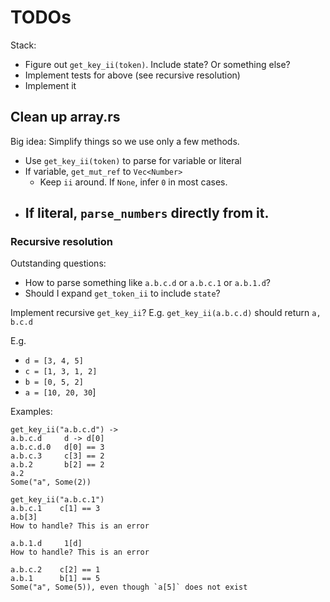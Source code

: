 # TODOs

Stack:
- Figure out `get_key_ii(token)`. Include state? Or something else?
- Implement tests for above (see recursive resolution)
- Implement it

## Clean up array.rs

Big idea: Simplify things so we use only a few methods.

- Use `get_key_ii(token)` to parse for variable or literal
- If variable, `get_mut_ref` to `Vec<Number>`
  - Keep `ii` around. If `None`, infer `0` in most cases.
- If literal, `parse_numbers` directly from it.
  - 

### Recursive resolution

Outstanding questions:
 - How to parse something like `a.b.c.d` or `a.b.c.1` or `a.b.1.d`?
 - Should I expand `get_token_ii` to include `state`?

Implement recursive `get_key_ii`? E.g. `get_key_ii(a.b.c.d)` should return `a, b.c.d`

E.g.
- `d = [3, 4, 5]`
- `c = [1, 3, 1, 2]`
- `b = [0, 5, 2]`
- `a = [10, 20, 30`]

Examples:
```
get_key_ii("a.b.c.d") -> 
a.b.c.d     d -> d[0]
a.b.c.d.0   d[0] == 3
a.b.c.3     c[3] == 2
a.b.2       b[2] == 2
a.2         
Some("a", Some(2))

get_key_ii("a.b.c.1")
a.b.c.1    c[1] == 3
a.b[3]
How to handle? This is an error

a.b.1.d     1[d]
How to handle? This is an error

a.b.c.2    c[2] == 1
a.b.1      b[1] == 5
Some("a", Some(5)), even though `a[5]` does not exist
```
